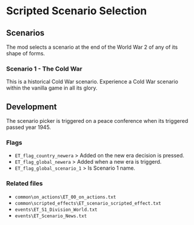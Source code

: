 # Scripted Scenario Selection

## Scenarios
The mod selects a scenario at the end of the World War 2 of any of its shape of forms.

### Scenario 1 - The Cold War
This is a historical Cold War scenario. Experience a Cold War scenario within the vanilla game in all its glory.

## Development
The scenario picker is triggered on a peace conference when its triggered passed year 1945.

### Flags
- `ET_flag_country_newera` > Added on the new era decision is pressed.
- `ET_flag_global_newera` > Added when a new era is triggerd.
- `ET_flag_global_scenario_1` > Is Scenario 1 name.

### Related files
- `common\on_actions\ET_00_on_actions.txt`
- `common\scripted_effects\ET_scenario_scripted_effect.txt`
- `events\ET_S1_Division_World.txt`
- `events\ET_Scenario_News.txt`
